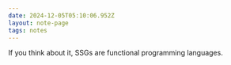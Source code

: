```yaml
---
date: 2024-12-05T05:10:06.952Z
layout: note-page
tags: notes
---
```

If you think about it, SSGs are functional programming languages.
